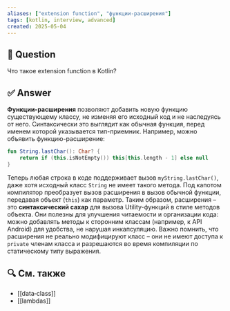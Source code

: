 ```yaml
---
aliases: ["extension function", "функции‑расширения"]
tags: [kotlin, interview, advanced]
created: 2025‑05‑04
---
```


## 📝 Question  
Что такое extension function в Kotlin?

## ✅ Answer  
**Функции-расширения** позволяют добавить новую функцию существующему классу, не изменяя его исходный код и не наследуясь от него. Синтаксически это выглядит как обычная функция, перед именем которой указывается тип-приемник. Например, можно объявить функцию-расширение:

```kotlin
fun String.lastChar(): Char? {
    return if (this.isNotEmpty()) this[this.length - 1] else null
}
```

Теперь любая строка в коде поддерживает вызов `myString.lastChar()`, даже хотя исходный класс `String` не имеет такого метода. Под капотом компилятор преобразует вызов расширения в вызов обычной функции, передавая объект (`this`) как параметр. Таким образом, расширения – это **синтаксический сахар** для вызова Utility-функций в стиле методов объекта. Они полезны для улучшения читаемости и организации кода: можно добавлять методы к сторонним классам (например, к API Android) для удобства, не нарушая инкапсуляцию. Важно помнить, что расширения не реально модифицируют класс – они не имеют доступа к `private` членам класса и разрешаются во время компиляции по статическому типу выражения.

## 🔍 См. также  
- [[data‑class]]  
- [[lambdas]]
